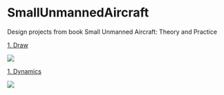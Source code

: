 # SmallUnmannedAircraft
Design projects from book Small Unmanned Aircraft: Theory and Practice

[1. Draw](https://github.com/mymultiverse/SmallUnmannedAircraft/tree/master/Draw_vehicle)

![](https://github.com/mymultiverse/SmallUnmannedAircraft/blob/master/Draw_vehicle/uav.PNG)

[1. Dynamics](https://github.com/mymultiverse/SmallUnmannedAircraft/tree/master/Dynamics)

[![](https://img.youtube.com/vi/xpHyN2Pje6A/0.jpg)](https://youtu.be/xpHyN2Pje6A)
